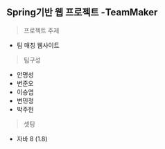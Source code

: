 ## Spring기반 웹 프로젝트 -TeamMaker

> 프로젝트 주제
* 팀 매칭 웹사이트

> 팀구성
* 안명성
* 변준오
* 이승엽
* 변민정
* 박주헌

> 셋팅
- 자바 8 (1.8)
